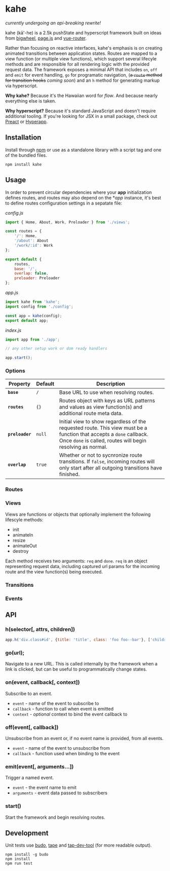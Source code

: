 # kahe

_currently undergoing an api-breaking rewrite!_

kahe (k&#257;'-he) is a 2.5k pushState and hyperscript framework built on ideas from [bigwheel](https://github.com/bigwheel-framework/bigwheel), [page.js](https://visionmedia.github.io/page.js/) and [vue-router](http://router.vuejs.org/). 

Rather than focusing on reactive interfaces, kahe's emphasis is on creating animated transitions between application states. Routes are mapped to a view function (or multiple view functions), which support several lifecyle methods and are responsible for all rendering logic with the provided request data. The framework exposes a minimal API that includes `on`, `off` and `emit` for event handling, `go` for programatic navigation, (~~a `route` method for transition hooks~~ _coming soon_) and an `h` method for generating markup via hyperscript.

**Why kahe?** 
Because it's the Hawaiian word for _flow_. And because nearly everything else is taken.

**Why hyperscript?** 
Because it's standard JavaScript and doesn't require additional tooling. If you're looking for JSX in a small package, check out [Preact](https://preactjs.com/) or [Hyperapp](https://hyperapp.js.org/).

## Installation

Install through [npm](https://www.npmjs.com/package/kahe) or use as a standalone library with a script tag and one of the bundled files.

`npm install kahe`

## Usage

In order to prevent circular dependencies where your **app** initialization defines routes, and routes may also depend on the **app* instance, it's best to define routes configuration settings in a sepatate file:

_config.js_

```javascript
import { Home, About, Work, Preloader } from './views';

const routes = {
    '/': Home,
    '/about': About
    '/work/:id': Work
};

export default {
    routes,
    base: '/',
    overlap: false,
    preloader: Preloader
};
```

_app.js_

```javascript
import kahe from 'kahe';
import config from './config';

const app = kahe(config);
export default app;
```

_index.js_

```javascript
import app from './app';

// any other setup work or dom ready handlers

app.start();
```

### Options

Property        | Default | Description
--------------- | ------- | -----------------------------------------
**`base`**      | `/`     | Base URL to use when resolving routes.
**`routes`**    | `{}`    | Routes object with keys as URL patterns and values as view function(s) and additional route meta data.
**`preloader`** | `null`  | Initial view to show regardless of the requested route. This view must be a function that accepts a `done` callback. Once `done` is called, routes will begin resolving as normal.
**`overlap`**   | `true`  | Whether or not to sycnronize route transitions. If `false`, incoming routes will only start after all outgoing transitions have finished.

### Routes

### Views

Views are functions or objects that optionally implement the following lifescyle methods: 

- init
- animateIn
- resize
- animateOut
- destroy

Each method receives two arguments: `req` and `done`. `req` is an object representing request data, including captured url params for the incoming route and the view function(s) being executed. 

### Transitions

### Events

## API

### h(selector[, attrs, children])

```javascript
app.h('div.class#id', {title: 'title', class: 'foo foo--bar'}, ['children']);
```

### go(url);

Navigate to a new URL. This is called internally by the framework when a link is clicked, but can be useful to programmatically change states.

### on(event, callback[, context])

Subscribe to an event.

* `event` - name of the event to subscribe to
* `callback` - function to call when event is emitted
* `context` - _optional_ context to bind the event callback to

### off(event[, callback])

Unsubscribe from an event or, if no event name is provided, from all events.

* `event` - name of the event to unsubscribe from
* `callback` - function used when binding to the event

### emit(event[, arguments...])

Trigger a named event.

* `event` - the event name to emit
* `arguments` - event data passed to subscribers

### start()

Start the framework and begin resolving routes.

## Development

Unit tests use [budo](https://www.npmjs.com/package/budo), [tape](https://www.npmjs.com/package/tape) and [tap-dev-tool](https://www.npmjs.com/package/tap-dev-tool) (for more readable output).

```
npm install -g budo
npm install
npm run test
```
